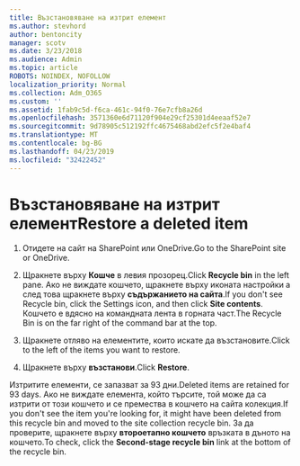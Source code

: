 ```yaml
---
title: Възстановяване на изтрит елемент
ms.author: stevhord
author: bentoncity
manager: scotv
ms.date: 3/23/2018
ms.audience: Admin
ms.topic: article
ROBOTS: NOINDEX, NOFOLLOW
localization_priority: Normal
ms.collection: Adm_O365
ms.custom: ''
ms.assetid: 1fab9c5d-f6ca-461c-94f0-76e7cfb8a26d
ms.openlocfilehash: 3571360e6d71120f904e29cf25301d4eeaaf52e7
ms.sourcegitcommit: 9d78905c512192ffc4675468abd2efc5f2e4baf4
ms.translationtype: MT
ms.contentlocale: bg-BG
ms.lasthandoff: 04/23/2019
ms.locfileid: "32422452"
---
```

# <a name="restore-a-deleted-item"></a><span data-ttu-id="c7ffa-102">Възстановяване на изтрит елемент</span><span class="sxs-lookup"><span data-stu-id="c7ffa-102">Restore a deleted item</span></span>

1. <span data-ttu-id="c7ffa-103">Отидете на сайт на SharePoint или OneDrive.</span><span class="sxs-lookup"><span data-stu-id="c7ffa-103">Go to the SharePoint site or OneDrive.</span></span>
    
2. <span data-ttu-id="c7ffa-104">Щракнете върху **Кошче** в левия прозорец.</span><span class="sxs-lookup"><span data-stu-id="c7ffa-104">Click **Recycle bin** in the left pane.</span></span> <span data-ttu-id="c7ffa-105">Ако не виждате кошчето, щракнете върху иконата настройки а след това щракнете върху **съдържанието на сайта**.</span><span class="sxs-lookup"><span data-stu-id="c7ffa-105">If you don't see Recycle bin, click the Settings icon, and then click **Site contents**.</span></span> <span data-ttu-id="c7ffa-106">Кошчето е вдясно на командната лента в горната част.</span><span class="sxs-lookup"><span data-stu-id="c7ffa-106">The Recycle Bin is on the far right of the command bar at the top.</span></span>
    
3. <span data-ttu-id="c7ffa-107">Щракнете отляво на елементите, които искате да възстановите.</span><span class="sxs-lookup"><span data-stu-id="c7ffa-107">Click to the left of the items you want to restore.</span></span>
    
4. <span data-ttu-id="c7ffa-108">Щракнете върху **възстанови**.</span><span class="sxs-lookup"><span data-stu-id="c7ffa-108">Click **Restore**.</span></span>
    
<span data-ttu-id="c7ffa-109">Изтритите елементи, се запазват за 93 дни.</span><span class="sxs-lookup"><span data-stu-id="c7ffa-109">Deleted items are retained for 93 days.</span></span> <span data-ttu-id="c7ffa-110">Ако не виждате елемента, който търсите, той може да са изтрити от този кошчето и се премества в кошчето на сайта колекция.</span><span class="sxs-lookup"><span data-stu-id="c7ffa-110">If you don't see the item you're looking for, it might have been deleted from this recycle bin and moved to the site collection recycle bin.</span></span> <span data-ttu-id="c7ffa-111">За да проверите, щракнете върху **второетапно кошчето** връзката в дъното на кошчето.</span><span class="sxs-lookup"><span data-stu-id="c7ffa-111">To check, click the **Second-stage recycle bin** link at the bottom of the recycle bin.</span></span> 
  


